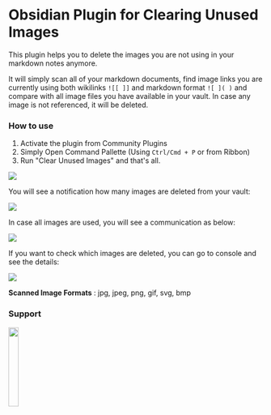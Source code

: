 # Obsidian Plugin for Clearing Unused Images

This plugin helps you to delete the images you are not using in your markdown notes anymore. 

It will simply scan all of your markdown documents, find image links you are currently using both wikilinks `![[ ]]` and markdown format `![ ]( )` and compare with all image files you have available in your vault. In case any image is not referenced, it will be deleted.

### How to use

1. Activate the plugin from Community Plugins
1. Simply Open Command Pallette (Using `Ctrl/Cmd + P` or from Ribbon)
2. Run "Clear Unused Images" and that's all.

<img src="https://github.com/ozntel/oz-clear-unused-images-obsidian/raw/master/images/Clear-Command.png">

You will see a notification how many images are deleted from your vault:

<img src="https://github.com/ozntel/oz-clear-unused-images-obsidian/raw/master/images/images-deleted.png">

In case all images are used, you will see a communication as below:

<img src="https://github.com/ozntel/oz-clear-unused-images-obsidian/raw/master/images/nothing-deleted.png">

If you want to check which images are deleted, you can go to console and see the details:

<img src="https://github.com/ozntel/oz-clear-unused-images-obsidian/raw/master/images/deleted-images.png">

**Scanned Image Formats** : jpg, jpeg, png, gif, svg, bmp

### Support

<a href="https://www.buymeacoffee.com/ozante">
    <img src="https://github.com/ozntel/oz-clear-unused-images-obsidian/raw/master/images/Buy-me-coffee.svg" width="20%" height="auto" />
</a>
